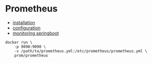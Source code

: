 # Prometheus  

* [installation](https://prometheus.io/docs/prometheus/latest/installation/)
* [configuration](https://prometheus.io/docs/prometheus/latest/configuration/configuration/)  
* [monitoring springboot](https://stackabuse.com/monitoring-spring-boot-apps-with-micrometer-prometheus-and-grafana/)

```
docker run \
    -p 9090:9090 \
    -v /path/to/prometheus.yml:/etc/prometheus/prometheus.yml \
    prom/prometheus
```